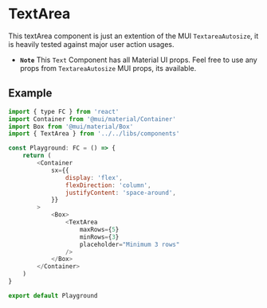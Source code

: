 # TextArea

This textArea component is just an extention of the MUI `TextareaAutosize`, it is heavily tested against major user action usages.

-   **`Note`** This `Text` Component has all Material UI props. Feel free to use any props from `TextareaAutosize` MUI props, its available.

## Example

```js
import { type FC } from 'react'
import Container from '@mui/material/Container'
import Box from '@mui/material/Box'
import { TextArea } from '../../libs/components'

const Playground: FC = () => {
    return (
        <Container
            sx={{
                display: 'flex',
                flexDirection: 'column',
                justifyContent: 'space-around',
            }}
        >
            <Box>
                <TextArea
                    maxRows={5}
                    minRows={3}
                    placeholder="Minimum 3 rows"
                />
            </Box>
        </Container>
    )
}

export default Playground
```
